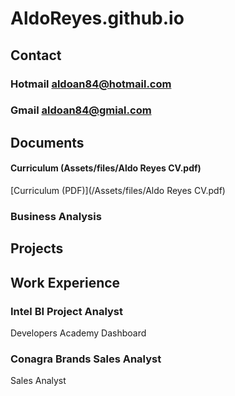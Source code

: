 # AldoReyes.github.io

## Contact
### Hotmail aldoan84@hotmail.com
### Gmail aldoan84@gmial.com

## Documents
#### Curriculum   (Assets/files/Aldo Reyes CV.pdf)
 [Curriculum (PDF)](/Assets/files/Aldo Reyes CV.pdf)

### Business Analysis
## Projects



## Work Experience

### Intel BI Project Analyst
Developers Academy Dashboard

### Conagra Brands Sales Analyst
Sales Analyst

